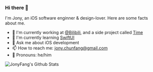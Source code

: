 ### Hi there 👋

I'm Jony, an iOS software enginner & design-lover. Here are some facts about me.

- 💼 I'm currently working at [@Bilibili](https://www.bilibili.com/), and a side project called [Time](https://itunes.apple.com/app/id1347998487)
- 🌱 I'm currently learning [SwiftUI](https://developer.apple.com/xcode/swiftui/)
- 💬 Ask me about iOS development
- 📫 How to reach me: [jony.chunfang@gmail.com](mailto://jony.chunfang@gmail.com)
- 🌟 Pronouns: he/him

<img align="center" src="https://github-readme-stats.vercel.app/api?username=JonyFang&show_icons=true" alt="JonyFang's Github Stats" />
